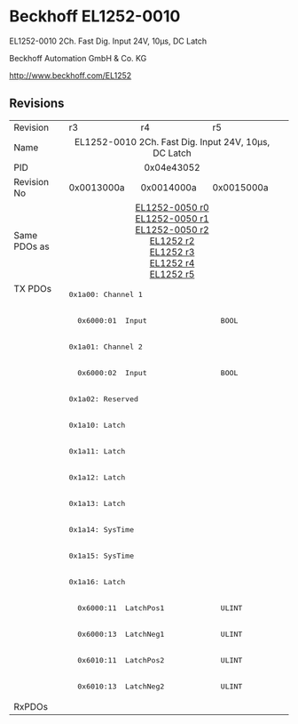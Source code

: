 # Beckhoff EL1252-0010

EL1252-0010 2Ch. Fast Dig. Input 24V, 10µs, DC Latch

Beckhoff Automation GmbH & Co. KG

http://www.beckhoff.com/EL1252

## Revisions
<table>
<tr>
<td>Revision</td>
<td>r3</td>
<td>r4</td>
<td>r5</td>
</tr>
<tr>
<td>Name</td>
<td colspan=3 align="center">EL1252-0010 2Ch. Fast Dig. Input 24V, 10µs, DC Latch</td>
</tr>
<tr>
<td>PID</td>
<td colspan=3 align="center">0x04e43052</td>
</tr>
<tr>
<td>Revision No</td>
<td>0x0013000a</td>
<td>0x0014000a</td>
<td>0x0015000a</td>
</tr>
<tr>
<td>Same PDOs as</td>
<td colspan=3 align="center"><a href="EL1252-0050.md">EL1252-0050 r0</a><br/><a href="EL1252-0050.md">EL1252-0050 r1</a><br/><a href="EL1252-0050.md">EL1252-0050 r2</a><br/><a href="EL1252.md">EL1252 r2</a><br/><a href="EL1252.md">EL1252 r3</a><br/><a href="EL1252.md">EL1252 r4</a><br/><a href="EL1252.md">EL1252 r5</a></td>
</tr>
<tr>
<td rowspan=16 valign=top>TX PDOs</td>
<td colspan=3 align="left"><pre>0x1a00: Channel 1</pre></td>
<td></td>
</tr>
<tr>
<td colspan=3 align="left"><pre>  0x6000:01  Input                 BOOL</pre></td>
</tr>
<tr>
<td colspan=3 align="left"><pre>0x1a01: Channel 2</pre></td>
</tr>
<tr>
<td colspan=3 align="left"><pre>  0x6000:02  Input                 BOOL</pre></td>
</tr>
<tr>
<td colspan=3 align="left"><pre>0x1a02: Reserved</pre></td>
</tr>
<tr>
<td colspan=3 align="left"><pre>0x1a10: Latch</pre></td>
</tr>
<tr>
<td colspan=3 align="left"><pre>0x1a11: Latch</pre></td>
</tr>
<tr>
<td colspan=3 align="left"><pre>0x1a12: Latch</pre></td>
</tr>
<tr>
<td colspan=3 align="left"><pre>0x1a13: Latch</pre></td>
</tr>
<tr>
<td colspan=3 align="left"><pre>0x1a14: SysTime</pre></td>
</tr>
<tr>
<td colspan=3 align="left"><pre>0x1a15: SysTime</pre></td>
</tr>
<tr>
<td colspan=3 align="left"><pre>0x1a16: Latch</pre></td>
</tr>
<tr>
<td colspan=3 align="left"><pre>  0x6000:11  LatchPos1             ULINT</pre></td>
</tr>
<tr>
<td colspan=3 align="left"><pre>  0x6000:13  LatchNeg1             ULINT</pre></td>
</tr>
<tr>
<td colspan=3 align="left"><pre>  0x6010:11  LatchPos2             ULINT</pre></td>
</tr>
<tr>
<td colspan=3 align="left"><pre>  0x6010:13  LatchNeg2             ULINT</pre></td>
</tr>
<tr>
<td>RxPDOs</td>
<td colspan=3 align="left"></td>
</tr>
</table>
